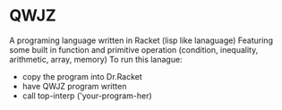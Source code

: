# QWJZ
A programing language written in Racket (lisp like lanaguage)
Featuring some built in function and primitive operation (condition, inequality, arithmetic, array, memory)
To run this lanague:
- copy the program into Dr.Racket
- have QWJZ program written
- call top-interp ('your-program-her)
